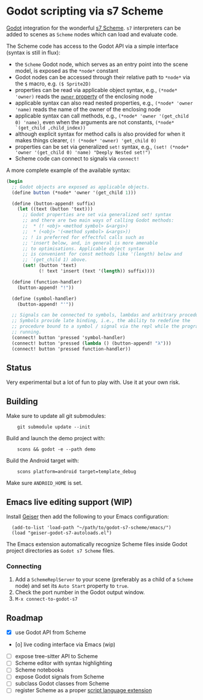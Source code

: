 # Godot scripting via s7 Scheme

[Godot](https://godotengine.org/) integration for the wonderful [s7 Scheme](https://ccrma.stanford.edu/software/snd/snd/s7.html). `s7` interpreters can be added to scenes as `Scheme` nodes which can load and evaluate code.

The Scheme code has access to the Godot API via a simple interface (syntax is still in flux):
- the `Scheme` Godot node, which serves as an entry point into the scene model, is exposed as the `*node*` constant
- Godot nodes can be accessed through their relative path to `*node*` via the `$` macro, e.g. `($ Sprite2D)`
- properties can be read via applicable object syntax, e.g., `(*node* 'owner)` reads the [`owner` property](https://docs.godotengine.org/en/stable/classes/class_node.html#class-node-property-owner) of the enclosing node
- applicable syntax can also read nested properties, e.g., `(*node* 'owner 'name)` reads the name of the owner of the enclosing node
- applicable syntax can call methods, e.g., `(*node* 'owner '(get_child 0) 'name)`, even when the arguments are not constants, ``(*node* `(get_child ,child_index))``
- although explicit syntax for method calls is also provided for when it makes things clearer, `(! (*node* 'owner) 'get_child 0)`
- properties can be set via generalized `set!` syntax, e.g., `(set! (*node* 'owner '(get_child 0) 'name) "Deeply Nested set!")`
- Scheme code can connect to signals via `connect!`

A more complete example of the available syntax:

```scheme
(begin
  ;; Godot objects are exposed as applicable objects.
  (define button (*node* 'owner '(get_child 1)))

  (define (button-append! suffix)
	(let ((text (button 'text)))
	  ;; Godot properties are set via generalized set! syntax
	  ;; and there are two main ways of calling Godot methods:
	  ;;  * (! <obj> <method symbol> &<args>)
	  ;;  * (<obj> '(<method symbol> &<args>))
	  ;; ! is preferred for effectful calls such as
	  ;; 'insert below, and, in general is more amenable
	  ;; to optimisations. Applicable object syntax
	  ;; is convenient for const methods like '(length) below and
	  ;; `(get_child 1) above.
	  (set! (button 'text)
			(! text 'insert (text '(length)) suffix))))

  (define (function-handler)
	(button-append! "!"))

  (define (symbol-handler)
	(button-append! "'"))

  ;; Signals can be connected to symbols, lambdas and arbitrary procedures.
  ;; Symbols provide late binding, i.e., the ability to redefine the
  ;; procedure bound to a symbol / signal via the repl while the program is
  ;; running.
  (connect! button 'pressed 'symbol-handler)
  (connect! button 'pressed (lambda () (button-append! "λ")))
  (connect! button 'pressed function-handler))
```

## Status

Very experimental but a lot of fun to play with. Use it at your own risk.

## Building

Make sure to update all git submodules:

```shell
	git submodule update --init
```

Build and launch the demo project with:

```shell
	scons && godot -e --path demo
```

Build the Android target with:

```shell
	scons platform=android target=template_debug
```

Make sure `ANDROID_HOME` is set.

## Emacs live editing support (WIP)

Install [Geiser](https://www.nongnu.org/geiser/) then add the following to your Emacs configuration:

```elisp
  (add-to-list 'load-path "~/path/to/godot-s7-scheme/emacs/")
  (load "geiser-godot-s7-autoloads.el")
```

The Emacs extension automatically recognize Scheme files inside Godot project directories as `Godot s7 Scheme` files.

### Connecting

1. Add a `SchemeReplServer` to your scene (preferably as a child of a `Scheme` node) and set its `Auto Start` property to `true`.
2. Check the port number in the Godot output window.
3. `M-x connect-to-godot-s7`

## Roadmap

- [x] use Godot API from Scheme
- [o] live coding interface via Emacs (wip)
- [ ] expose tree-sitter API to Scheme
- [ ] Scheme editor with syntax highlighting
- [ ] Scheme notebooks
- [ ] expose Godot signals from Scheme
- [ ] subclass Godot classes from Scheme
- [ ] register Scheme as a proper [script language extension](https://docs.godotengine.org/en/stable/classes/class_scriptlanguageextension.html#class-scriptlanguageextension)
